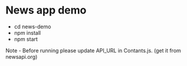 # News app demo

- cd news-demo
- npm install
- npm start

Note - Before running please update API_URL in Contants.js. (get it from newsapi.org)

